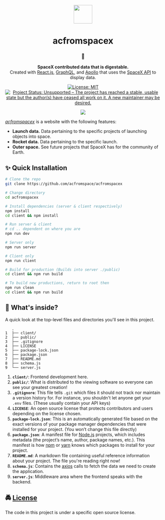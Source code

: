 <!-- HEADING -->

<p align="center">
  <img src="https://user-images.githubusercontent.com/10361542/71635438-7e97da00-2bd9-11ea-9940-8a42bd798a00.png" width="60">
</p>
<h1 align="center">️acfromspacex</h1>

<!-- DESCRIPTION -->

<h3 align="center">
  <span role="img" aria-label="Rocket">🚀</span>
</h3>
<p align="center">
  <strong>SpaceX contributed data that is digestable.</strong><br>
  Created with <a href="https://reactjs.org/" target="_blank">React.js</a>, <a href="https://graphql.org/" target="_blank">GraphQL</a>, and <a href="https://www.apollographql.com/" target="_blank">Apollo</a> that uses the <a href="https://github.com/r-spacex/SpaceX-API" target="_blank">SpaceX API</a> to display data.
</p>

<!-- BADGES -->

<p align="center">
    <a href="https://github.com/acfromspace/acfromspacex/blob/master/LICENSE">
        <img src="https://img.shields.io/github/license/mashape/apistatus.svg"
            alt="License: MIT"></a>
    <a href="https://www.repostatus.org/#unsupported">
        <img src="https://www.repostatus.org/badges/latest/unsupported.svg" alt="Project Status: Unsupported – The project has reached a stable, usable state but the author(s) have ceased all work on it. A new maintainer may be desired." /></a>
</p>

<!-- FEATURES -->

<p align="center">
  <img src="https://images.unsplash.com/photo-1517976384346-3136801d605d?ixlib=rb-1.2.1&ixid=eyJhcHBfaWQiOjEyMDd9&auto=format&fit=crop&w=1000&q=80">
</p>

[_acfromspacex_](https://acfromspacex.herokuapp.com/) is a website with the following features:

- **Launch data.** Data pertaining to the specific projects of launching objects into space.
- **Rocket data.** Data pertaining to the specific launch.
- **Outer space.** See future projects that SpaceX has for the community of Earth.

<!-- QUICK INSTALLATION -->

## <span role="img" aria-label="Sparkles">✨</span> Quick Installation

```sh
# Clone the repo
git clone https://github.com/acfromspace/acfromspacex

# Change directory
cd acfromspacex

# Install dependencies (server & client respectively)
npm install
cd client && npm install

# Run server & client
# cd .. dependent on where you are
npm run dev

# Server only
npm run server

# Client only
npm run client

# Build for production (Builds into server ./public)
cd client && npm run build

# To build new productions, return to root then
npm run clean
cd client && npm run build
```

<!-- WHAT'S INSIDE? -->

## <span role="img" aria-label="Thinking Face">🤔</span> What's inside?

A quick look at the top-level files and directories you'll see in this project.

```
   .
1  ├── client/
2  ├── public/
3  ├── .gitignore
4  ├── LICENSE
5  ├── package-lock.json
6  ├── package.json
7  ├── README.md
8  ├── schema.js
9  └── server.js
```

1. **`client/`**: Frontend development here.
2. **`public/`**: What is distributed to the viewing software so everyone can see your greatest creation!
3. **`.gitignore`**: This file tells `.git` which files it should not track nor maintain a version history for. For instance, you shouldn't let anyone get your `.env` files. (These usually contain your API keys)
4. **`LICENSE`**: An open source license that protects contributors and users depending on the license chosen.
5. **`package-lock.json`**: This is an automatically generated file based on the exact versions of your package manager dependencies that were installed for your project. (You won’t change this file directly)
6. **`package.json`**: A manifest file for [Node.js](https://nodejs.org/en/) projects, which includes metadata (the project’s name, author, package names, etc.). This manifest is how [npm](https://www.npmjs.com/) or [yarn](https://yarnpkg.com/en/) knows which packages to install for your project.
7. **`README.md`**: A markdown file containing useful reference information about your project. The file you're reading right now!
8. **`schema.js`**: Contains the [axios](https://github.com/axios/axios) calls to fetch the data we need to create the application.
9. **`server.js`**: Middleware area where the frontend speaks with the backend.

<!-- LICENSE -->

## <span role="img" aria-label="Oncoming Police Car">🚔</span> [License](LICENSE)

The code in this project is under a specific open source license.
